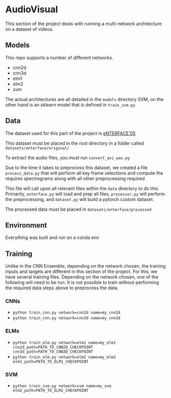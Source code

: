 # AudioVisual

This section of the project deals with running a multi-network architecture on a dataset of videos.

## Models

This repo supports a number of different networks. 
- cnn2d
- cnn3d
- elm1
- elm2
- svm

The actual architectures are all detailed in the <code>models</code> directory
SVM, on the other hand is an sklearn model that is defined in <code>train_svm.py</code> 

## Data 

The dataset used for this part of the project is [eNTERFACE'05](http://www.enterface.net/enterface05/)

This dataset must be placed in the root directory in a folder called <code>datasets/enterface/original/</code>

To extract the audio files, you must run <code>convert_avi_wav.py</code>

Due to the time it takes to preprocess this dataset, we created a file <code>process_data.py</code> that will perform all key frame selections and compute the requires spectrograms along with all other preprocessing required

This file will call upon all relevant files within  the <code>data</code> directory to do this. Primarity, <code>enterface.py</code> will load and prep all files, <code>processor.py</code> will perform the preprocessing, and <code>dataset.py</code> will build a pytorch custom dataset.

The processed data must be placed in <code>datasets/enterface/processed</code>

## Environment

Everything was built and run on a conda env 

## Training

Unlike in the CNN Ensemble, depending on the network chosen, the training inputs and targets are different in this section of the project.
For this, we have several training files. Depending on the network chosen, one of the following will need to be run.
It is not possible to train without performing the required data steps above to preprocess the data.

### CNNs
- <code>python train_cnn.py network=cnn2d name=my_cnn2d</code>
- <code>python train_cnn.py network=cnn3d name=my_cnn3d</code>

### ELMs
- <code>python train_elm.py network=elm1 name=my_elm1 cnn2d_path=PATH_TO_CNN2D_CHECKPOINT cnn3d_path=PATH_TO_CNN3D_CHECKPOINT</code>
- <code>python train_elm.py network=elm2 name=my_elm2 elm1_path=PATH_TO_ELM1_CHECKPOINT</code>

### SVM
- <code>python train_svm.py network=svm name=my_svm elm2_path=PATH_TO_ELM2_CHECKPOINT</code>

